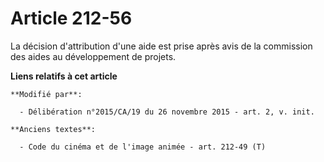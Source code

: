 # Article 212-56

La décision d'attribution d'une aide est prise après avis de la commission des aides au développement de projets.

**Liens relatifs à cet article**

	**Modifié par**:

	  - Délibération n°2015/CA/19 du 26 novembre 2015 - art. 2, v. init.

	**Anciens textes**:

	  - Code du cinéma et de l'image animée - art. 212-49 (T)
